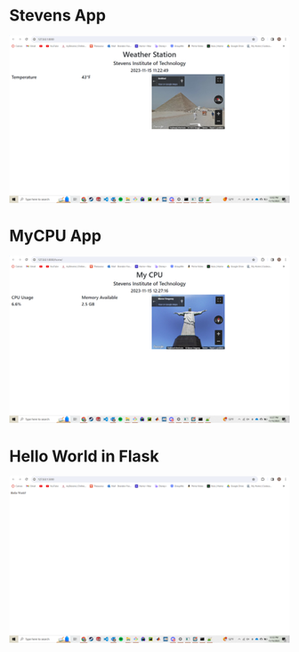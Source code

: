 # Stevens App
![Stevens App](https://github.com/BFox03/CPE322/blob/main/Lab4/stevens.PNG)
# MyCPU App 
![MyCPU App](https://github.com/BFox03/CPE322/blob/main/Lab4/mycpu.PNG)
# Hello World in Flask
![Hello World in Flask](https://github.com/BFox03/CPE322/blob/main/Lab4/hello_world.PNG)
